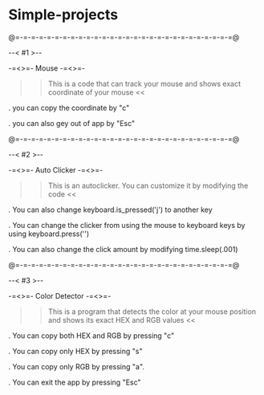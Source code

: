 # Simple-projects

@=-=-=-=-=-=-=-=-=-=-=-=-=-=-=-=-=-=-=-=-=-=-=-=-=-=-=-=@

--< #1 >--

-=<>=- Mouse -=<>=-

>> This is a code that can track your mouse and shows exact coordinate of your mouse <<

. you can copy the coordinate by "c"

. you can also gey out of app by "Esc"

@=-=-=-=-=-=-=-=-=-=-=-=-=-=-=-=-=-=-=-=-=-=-=-=-=-=-=-=@

--< #2 >--

-=<>=- Auto Clicker -=<>=-

>> This is an autoclicker. You can customize it by modifying the code <<

. You can also change keyboard.is_pressed('j') to another key

. You can change the clicker from using the mouse to keyboard keys by using keyboard.press('')

. You can also change the click amount by modifying time.sleep(.001)


@=-=-=-=-=-=-=-=-=-=-=-=-=-=-=-=-=-=-=-=-=-=-=-=-=-=-=-=@

--< #3 >--

-=<>=- Color Detector -=<>=-

>> This is a program that detects the color at your mouse position and shows its exact HEX and RGB values <<

. You can copy both HEX and RGB by pressing "c"

. You can copy only HEX by pressing "s"

. You can copy only RGB by pressing "a".

. You can exit the app by pressing "Esc"



